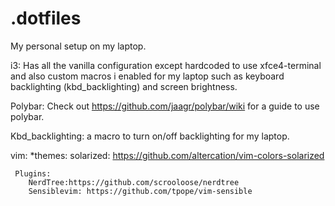 # .dotfiles

My personal setup on my laptop.

i3: Has all the vanilla configuration except hardcoded to use xfce4-terminal and also custom macros i enabled for my laptop such as keyboard backlighting (kbd_backlighting) and screen brightness.


Polybar: Check out https://github.com/jaagr/polybar/wiki for a guide to use polybar.

Kbd_backlighting: a macro to turn on/off backlighting for my laptop.

vim:
    *themes: solarized: https://github.com/altercation/vim-colors-solarized
     
     
     Plugins:
        NerdTree:https://github.com/scrooloose/nerdtree
        Sensiblevim: https://github.com/tpope/vim-sensible
